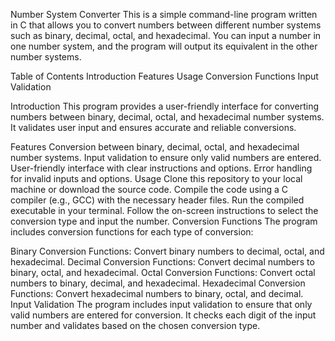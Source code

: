 Number System Converter
This is a simple command-line program written in C that allows you to convert numbers between different number systems such as binary, decimal, octal, and hexadecimal. You can input a number in one number system, and the program will output its equivalent in the other number systems.

Table of Contents
Introduction
Features
Usage
Conversion Functions
Input Validation


Introduction
This program provides a user-friendly interface for converting numbers between binary, decimal, octal, and hexadecimal number systems. It validates user input and ensures accurate and reliable conversions.

Features
Conversion between binary, decimal, octal, and hexadecimal number systems.
Input validation to ensure only valid numbers are entered.
User-friendly interface with clear instructions and options.
Error handling for invalid inputs and options.
Usage
Clone this repository to your local machine or download the source code.
Compile the code using a C compiler (e.g., GCC) with the necessary header files.
Run the compiled executable in your terminal.
Follow the on-screen instructions to select the conversion type and input the number.
Conversion Functions
The program includes conversion functions for each type of conversion:

Binary Conversion Functions: Convert binary numbers to decimal, octal, and hexadecimal.
Decimal Conversion Functions: Convert decimal numbers to binary, octal, and hexadecimal.
Octal Conversion Functions: Convert octal numbers to binary, decimal, and hexadecimal.
Hexadecimal Conversion Functions: Convert hexadecimal numbers to binary, octal, and decimal.
Input Validation
The program includes input validation to ensure that only valid numbers are entered for conversion. It checks each digit of the input number and validates based on the chosen conversion type.

